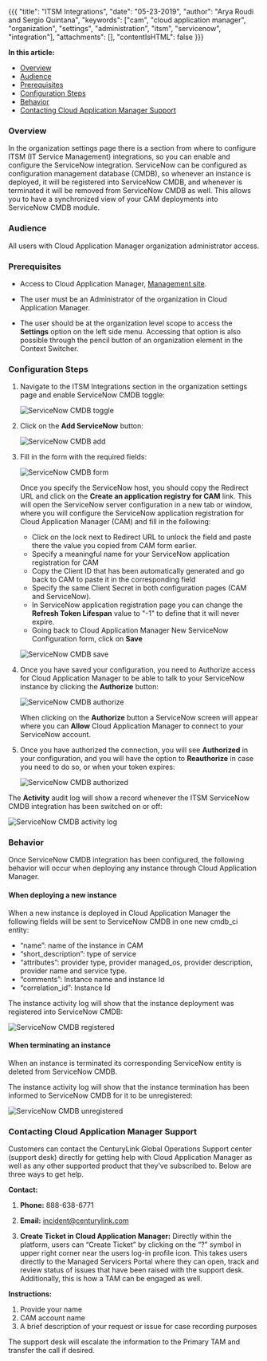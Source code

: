 {{{
"title": "ITSM Integrations",
"date": "05-23-2019",
"author": "Arya Roudi and Sergio Quintana",
"keywords": ["cam", "cloud application manager", "organization", "settings", "administration", "itsm", "servicenow", "integration"],
"attachments": [],
"contentIsHTML": false
}}}

**In this article:**

* [Overview](#overview)
* [Audience](#audience)
* [Prerequisites](#prerequisites)
* [Configuration Steps](#configuration-steps)
* [Behavior](#behavior)
* [Contacting Cloud Application Manager Support](#contacting-cloud-application-manager-support)

### Overview

In the organization settings page there is a section from where to configure ITSM (IT Service Management) integrations, so you can enable and configure the ServiceNow integration. ServiceNow can be configured as configuration management database (CMDB), so whenever an instance is deployed, it will be registered into ServiceNow CMDB, and whenever is terminated it will be removed from ServiceNow CMDB as well. This allows you to have a synchronized view of your CAM deployments into  ServiceNow CMDB module.

### Audience

All users with Cloud Application Manager organization administrator access.

### Prerequisites

* Access to Cloud Application Manager, [Management site](https://account.cam.ctl.io/#/settings).
  
* The user must be an Administrator of the organization in Cloud Application Manager.
  
* The user should be at the organization level scope to access the **Settings** option on the left side menu. Accessing that option is also possible through the pencil button of an organization element in the Context Switcher.

### Configuration Steps

1. Navigate to the ITSM Integrations section in the organization settings page and enable ServiceNow CMDB toggle:
   
   ![ServiceNow CMDB toggle](../../images/cloud-application-manager/management/servicenow-cmdb-toggle.png)

2. Click on the **Add ServiceNow** button:
   
   ![ServiceNow CMDB add](../../images/cloud-application-manager/management/servicenow-cmdb-add.png)

3. Fill in the form with the required fields:
   
   ![ServiceNow CMDB form](../../images/cloud-application-manager/management/servicenow-cmdb-form.png)

    Once you specify the ServiceNow host, you should copy the Redirect URL and click on the **Create an application registry for CAM** link. This will open the ServiceNow server configuration in a new tab or window, where you will configure the ServiceNow application registration for Cloud Application Manager (CAM) and fill in the following:
    * Click on the lock next to Redirect URL to unlock the field and paste there the value you copied from CAM form earlier.
    * Specify a meaningful name for your ServiceNow application registration for CAM
    * Copy the Client ID that has been automatically generated and go back to CAM to paste it in the corresponding field
    * Specify the same Client Secret in both configuration pages (CAM and ServiceNow).
    * In ServiceNow application registration page you can change the **Refresh Token Lifespan** value to "-1" to define that it will never expire.
    * Going back to Cloud Application Manager New ServiceNow Configuration form, click on **Save**
  
    ![ServiceNow CMDB save](../../images/cloud-application-manager/management/servicenow-cmdb-form-save.png)

4. Once you have saved your configuration, you need to Authorize access for Cloud Application Manager to be able to talk to your ServiceNow instance by clicking the **Authorize** button:
   
    ![ServiceNow CMDB authorize](../../images/cloud-application-manager/management/servicenow-cmdb-authorize.png)

    When clicking on the **Authorize** button a ServiceNow screen will appear where you can **Allow** Cloud Application Manager to connect to your ServiceNow account.

5. Once you have authorized the connection, you will see **Authorized** in your configuration, and you will have the option to **Reauthorize** in case you need to do so, or when your token expires:
   
    ![ServiceNow CMDB authorized](../../images/cloud-application-manager/management/servicenow-cmdb-authorized.png)

The **Activity** audit log will show a record whenever the ITSM ServiceNow CMDB integration has been switched on or off:

  ![ServiceNow CMDB activity log](../../images/cloud-application-manager/management/servicenow-cmdb-activity.png)

### Behavior

Once ServiceNow CMDB integration has been configured, the following behavior will occur when deploying any instance through Cloud Application Manager.

#### When deploying a new instance

When a new instance is deployed in Cloud Application Manager the following fields will be sent to ServiceNow CMDB in one new cmdb_ci entity:

* “name”: name of the instance in CAM
* “short_description”: type of service
* “attributes”: provider type, provider managed_os, provider description, provider name and service type.
* “comments”: Instance name and instance Id
* “correlation_id”: Instance Id

The instance activity log will show that the instance deployment was registered into ServiceNow CMDB:

![ServiceNow CMDB registered](../../images/cloud-application-manager/management/servicenow-cmdb-registered.png)

#### When terminating an instance

When an instance is terminated its corresponding ServiceNow entity is deleted from ServiceNow CMDB.

The instance activity log will show that the instance termination has been informed to ServiceNow CMDB for it to be unregistered:

![ServiceNow CMDB unregistered](../../images/cloud-application-manager/management/servicenow-cmdb-unregistered.png)

### Contacting Cloud Application Manager Support

Customers can contact the CenturyLink Global Operations Support center (support desk) directly for getting help with Cloud Application Manager as well as any other supported product that they’ve subscribed to.  Below are three ways to get help.

**Contact:**

1. **Phone:** 888-638-6771

2. **Email:** incident@centurylink.com

3. **Create Ticket in Cloud Application Manager:** Directly within the platform, users can “Create Ticket” by clicking on the “?” symbol in upper right corner near the users log-in profile icon.  This takes users directly to the Managed Servicers Portal where they can open, track and review status of issues that have been raised with the support desk.  Additionally, this is how a TAM can be engaged as well.

**Instructions:**

1. Provide your name
2. CAM account name
3. A brief description of your request or issue for case recording purposes

The support desk will escalate the information to the Primary TAM and transfer the call if desired.
